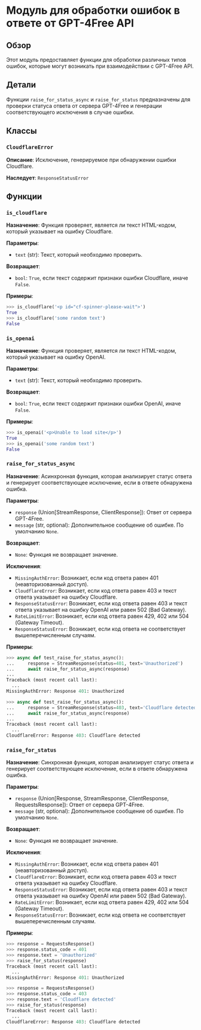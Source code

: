 # Модуль для обработки ошибок в ответе от GPT-4Free API

## Обзор

Этот модуль предоставляет функции для обработки различных типов ошибок, которые могут возникать при взаимодействии с GPT-4Free API. 

## Детали

Функции `raise_for_status_async` и `raise_for_status` предназначены для проверки статуса ответа от сервера GPT-4Free и генерации соответствующего исключения в случае ошибки.

## Классы

### `CloudflareError`

**Описание**: Исключение, генерируемое при обнаружении ошибки Cloudflare.

**Наследует**: `ResponseStatusError`

## Функции

### `is_cloudflare`

**Назначение**: Функция проверяет, является ли текст HTML-кодом, который указывает на ошибку Cloudflare.

**Параметры**:
- `text` (str): Текст, который необходимо проверить.

**Возвращает**:
- `bool`: `True`, если текст содержит признаки ошибки Cloudflare, иначе `False`.

**Примеры**:
```python
>>> is_cloudflare('<p id="cf-spinner-please-wait">')
True
>>> is_cloudflare('some random text')
False
```

### `is_openai`

**Назначение**: Функция проверяет, является ли текст HTML-кодом, который указывает на ошибку OpenAI.

**Параметры**:
- `text` (str): Текст, который необходимо проверить.

**Возвращает**:
- `bool`: `True`, если текст содержит признаки ошибки OpenAI, иначе `False`.

**Примеры**:
```python
>>> is_openai('<p>Unable to load site</p>')
True
>>> is_openai('some random text')
False
```

### `raise_for_status_async`

**Назначение**: Асинхронная функция, которая анализирует статус ответа и генерирует соответствующее исключение, если в ответе обнаружена ошибка.

**Параметры**:
- `response` (Union[StreamResponse, ClientResponse]): Ответ от сервера GPT-4Free.
- `message` (str, optional): Дополнительное сообщение об ошибке. По умолчанию `None`.

**Возвращает**:
- `None`: Функция не возвращает значение.

**Исключения**:
- `MissingAuthError`: Возникает, если код ответа равен 401 (неавторизованный доступ).
- `CloudflareError`: Возникает, если код ответа равен 403 и текст ответа указывает на ошибку Cloudflare.
- `ResponseStatusError`: Возникает, если код ответа равен 403 и текст ответа указывает на ошибку OpenAI или равен 502 (Bad Gateway).
- `RateLimitError`: Возникает, если код ответа равен 429, 402 или 504 (Gateway Timeout).
- `ResponseStatusError`: Возникает, если код ответа не соответствует вышеперечисленным случаям.

**Примеры**:
```python
>>> async def test_raise_for_status_async():
...     response = StreamResponse(status=401, text='Unauthorized')
...     await raise_for_status_async(response)
...
Traceback (most recent call last):
  ...
MissingAuthError: Response 401: Unauthorized

>>> async def test_raise_for_status_async():
...     response = StreamResponse(status=403, text='Cloudflare detected')
...     await raise_for_status_async(response)
...
Traceback (most recent call last):
  ...
CloudflareError: Response 403: Cloudflare detected
```

### `raise_for_status`

**Назначение**: Синхронная функция, которая анализирует статус ответа и генерирует соответствующее исключение, если в ответе обнаружена ошибка.

**Параметры**:
- `response` (Union[Response, StreamResponse, ClientResponse, RequestsResponse]): Ответ от сервера GPT-4Free.
- `message` (str, optional): Дополнительное сообщение об ошибке. По умолчанию `None`.

**Возвращает**:
- `None`: Функция не возвращает значение.

**Исключения**:
- `MissingAuthError`: Возникает, если код ответа равен 401 (неавторизованный доступ).
- `CloudflareError`: Возникает, если код ответа равен 403 и текст ответа указывает на ошибку Cloudflare.
- `ResponseStatusError`: Возникает, если код ответа равен 403 и текст ответа указывает на ошибку OpenAI или равен 502 (Bad Gateway).
- `RateLimitError`: Возникает, если код ответа равен 429, 402 или 504 (Gateway Timeout).
- `ResponseStatusError`: Возникает, если код ответа не соответствует вышеперечисленным случаям.

**Примеры**:
```python
>>> response = RequestsResponse()
>>> response.status_code = 401
>>> response.text = 'Unauthorized'
>>> raise_for_status(response)
Traceback (most recent call last):
  ...
MissingAuthError: Response 401: Unauthorized

>>> response = RequestsResponse()
>>> response.status_code = 403
>>> response.text = 'Cloudflare detected'
>>> raise_for_status(response)
Traceback (most recent call last):
  ...
CloudflareError: Response 403: Cloudflare detected
```
